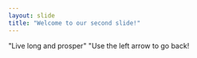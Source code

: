 ```yaml
---
layout: slide
title: "Welcome to our second slide!"
---
```

"Live long and prosper"
"Use the left arrow to go back!